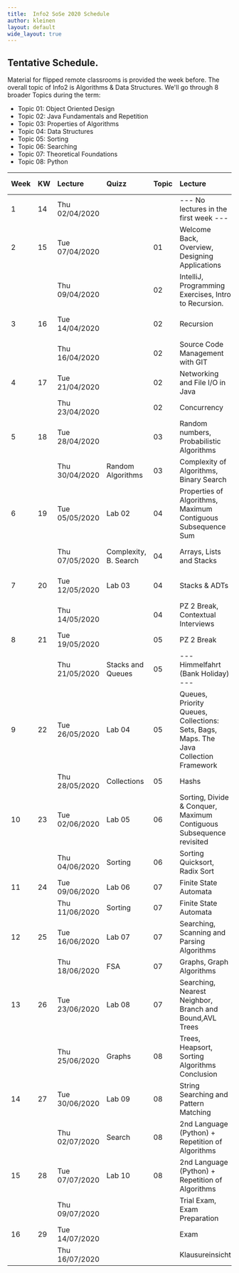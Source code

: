 ```yaml
---
title:  Info2 SoSe 2020 Schedule
author: kleinen
layout: default
wide_layout: true
---
```


## Tentative Schedule.

Material for flipped remote classrooms is provided the week before. The overall topic of Info2 is Algorithms & Data Structures.
We'll go through 8 broader Topics during the term:

* Topic 01: Object Oriented Design
* Topic 02: Java Fundamentals and Repetition
* Topic 03: Properties of Algorithms
* Topic 04: Data Structures
* Topic 05: Sorting
* Topic 06: Searching
* Topic 07: Theoretical Foundations
* Topic 08: Python

| Week | KW | Lecture        | Quizz                 | Topic | Lecture                                                                               | Lab # | Lab Topic                                                         |
|:-----|:---|:---------------|:----------------------|:------|:--------------------------------------------------------------------------------------|:------|:------------------------------------------------------------------|
| 1    | 14 | Thu 02/04/2020 |                       |       | --- No lectures in the first week ---                                                 |       | --- No labs in the  first week ---                                |
| 2    | 15 | Tue 07/04/2020 |                       | 01    | Welcome Back, Overview, Designing Applications                                        | 1     | [Designing an Application, CRC Cards  (Pre-Lab!)](../labs/lab-01) |
|      |    | Thu 09/04/2020 |                       | 02    | IntelliJ, Programming Exercises, Intro to Recursion.                                  |       | (OO Design)                                                       |
| 3    | 16 | Tue 14/04/2020 |                       | 02    | Recursion                                                                             | 2     | [Implementing CRC cards (Pre-Lab!)](../labs/lab-02)               |
|      |    | Thu 16/04/2020 |                       | 02    | Source Code Management with GIT                                                       |       | (OO Design)                                                       |
| 4    | 17 | Tue 21/04/2020 |                       | 02    | Networking and File I/O in Java                                                       |       | Extra Time for GIT                                                |
|      |    | Thu 23/04/2020 |                       | 02    | Concurrency                                                                           |       |                                                                   |
| 5    | 18 | Tue 28/04/2020 |                       | 03    | Random numbers, Probabilistic Algorithms                                              | 3     | [Histogram](../labs/lab-03)  (Pre-Lab!)                           |
|      |    | Thu 30/04/2020 | Random Algorithms     | 03    | Complexity of Algorithms, Binary Search                                               |       | (Java Fundamentals)                                               |
| 6    | 19 | Tue 05/05/2020 | Lab 02                | 04    | Properties of Algorithms, Maximum Contiguous Subsequence Sum                          | 4     | [Chatterbox](../labs/lab-04)  (Pre-Lab!)                          |
|      |    | Thu 07/05/2020 | Complexity, B. Search | 04    | Arrays, Lists and Stacks                                                              |       | (Java Networking, Concurrency)                                    |
| 7    | 20 | Tue 12/05/2020 | Lab 03                | 04    | Stacks & ADTs                                                                         | 5     | [Execution Times](../labs/lab-05) (Pre-Lab!)                      |
|      |    | Thu 14/05/2020 |                       | 04    | PZ 2 Break, Contextual Interviews                                                     |       | (Properties of Algorithms)                                        |
| 8    | 21 | Tue 19/05/2020 |                       | 05    | PZ 2 Break                                                                            |       |                                                                   |
|      |    | Thu 21/05/2020 | Stacks and Queues     | 05    | --- Himmelfahrt (Bank Holiday) ---                                                    |       |                                                                   |
| 9    | 22 | Tue 26/05/2020 | Lab 04                | 05    | Queues, Priority Queues, Collections: Sets, Bags, Maps. The Java Collection Framework | 6     | [Reverse Polish Notation](../labs/lab-06) (Pre-Lab!)              |
|      |    | Thu 28/05/2020 | Collections           | 05    | Hashs                                                                                 |       | (Recursion)                                                       |
| 10   | 23 | Tue 02/06/2020 | Lab 05                | 06    | Sorting, Divide & Conquer, Maximum Contiguous Subsequence revisited                   | 7     | [Recursive Triangles](../labs/lab-07) (Pre-Lab!)                  |
|      |    | Thu 04/06/2020 | Sorting               | 06    | Sorting Quicksort, Radix Sort                                                         |       | (Recursion)                                                       |
| 11   | 24 | Tue 09/06/2020 | Lab 06                | 07    | Finite State Automata                                                                 | 8     | [Eight Queens](../labs/lab-08) (Pre-Lab!)                         |
|      |    | Thu 11/06/2020 | Sorting               | 07    | Finite State Automata                                                                 |       | (Recursion, Backtracking)                                         |
| 12   | 25 | Tue 16/06/2020 | Lab 07                | 07    | Searching, Scanning and Parsing Algorithms                                            | 9     | [Probabilistic Algorithms](../labs/lab-09)  (Pre-Lab!)            |
|      |    | Thu 18/06/2020 | FSA                   | 07    | Graphs, Graph Algorithms                                                              |       | (Concurrency, Random)                                             |
| 13   | 26 | Tue 23/06/2020 | Lab 08                | 07    | Searching, Nearest Neighbor, Branch and Bound,AVL Trees                               | 10    | [Getting from A to B](../labs/lab-10)                             |
|      |    | Thu 25/06/2020 | Graphs                | 08    | Trees, Heapsort, Sorting Algorithms Conclusion                                        |       | (Graphs and Graph Algorithms)                                     |
| 14   | 27 | Tue 30/06/2020 | Lab 09                | 08    | String Searching and Pattern Matching                                                 | 11    | [Finite State Automata and Sorting](../labs/lab-11)               |
|      |    | Thu 02/07/2020 | Search                | 08    | 2nd Language (Python) + Repetition of Algorithms                                      |       | (Theoretical Foundations, FSA)                                    |
| 15   | 28 | Tue 07/07/2020 | Lab 10                | 08    | 2nd Language (Python) + Repetition of Algorithms                                      | 12    | [Scrabble Cheater](../labs/lab-12)                                |
|      |    | Thu 09/07/2020 |                       |       | Trial Exam, Exam Preparation                                                          |       | (Hashes)                                                          |
| 16   | 29 | Tue 14/07/2020 |                       |       | Exam                                                                                  |       |                                                                   |
|      |    | Thu 16/07/2020 |                       |       | Klausureinsicht                                                                       |       |                                                                   |
